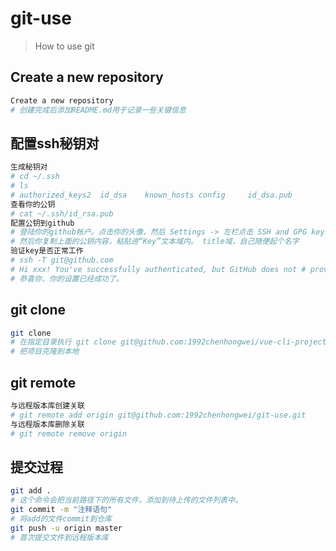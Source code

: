 # git-use

> How to use git

## Create a new repository

``` bash
Create a new repository
# 创建完成后添加README.md用于记录一些关键信息
```
## 配置ssh秘钥对

``` bash
生成秘钥对
# cd ~/.ssh
# ls
# authorized_keys2  id_dsa    known_hosts config     id_dsa.pub
查看你的公钥
# cat ~/.ssh/id_rsa.pub
配置公钥到github
# 登陆你的github帐户。点击你的头像，然后 Settings -> 左栏点击 SSH and GPG keys -> 点击 New SSH key
# 然后你复制上面的公钥内容，粘贴进“Key”文本域内。 title域，自己随便起个名字
验证key是否正常工作
# ssh -T git@github.com
# Hi xxx! You've successfully authenticated, but GitHub does not # provide shell access.
# 恭喜你，你的设置已经成功了。
```
## git clone

``` bash
git clone
# 在指定目录执行 git clone git@github.com:1992chenhongwei/vue-cli-project-start.git
# 把项目克隆到本地
```
## git remote

``` bash
与远程版本库创建关联
# git remote add origin git@github.com:1992chenhongwei/git-use.git
与远程版本库删除关联
# git remote remove origin
```
## 提交过程

``` bash
git add .
# 这个命令会把当前路径下的所有文件，添加到待上传的文件列表中。
git commit -m "注释语句"
# 将add的文件commit到仓库
git push -u origin master
# 首次提交文件到远程版本库
```
